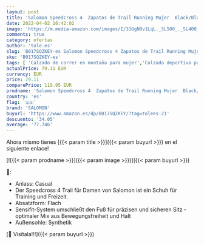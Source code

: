 ```yaml
---
layout: post
title: 'Salomon Speedcross 4  Zapatos de Trail Running Mujer  Black/Black/Black Metallic  36 2/3 EU'
date: 2022-04-02 16:42:02
image: 'https://m.media-amazon.com/images/I/31GgN8v1LqL._SL500_._SL400_.jpg'
comments: true
category: ofertas
author: 'tole.es'
slug: 'B017SQZKEY-es Salomon Speedcross 4 Zapatos de Trail Running Mujer...'
sku: 'B017SQZKEY-es'
tags: [ 'Calzado de correr en montaña para mujer','Calzado deportivo para mujer','Calzados de running para mujer','Zapatillas y calzado deportivo para mujer','Zapatos','Zapatos para mujer','Zapatos y complementos','salomon','zapatos', ]
actualPrice: 79.11 EUR
currency: EUR
price: 79.11
comparePrice: 119.95 EUR
prodname: 'Salomon Speedcross 4  Zapatos de Trail Running Mujer  Black/Black/Black Metallic  36 2/3 EU'
country: 'es'
flag: '🇪🇸'
brand: 'SALOMON'
buyurl: 'https://www.amazon.es/dp/B017SQZKEY/?tag=tolees-21'
descuento: '34.05'
average: '77.746'
---
```


Ahora mismo tienes [{{< param title >}}]({{< param buyurl >}}) en el siguiente enlace!

[![{{< param prodname >}}]({{< param image >}})]({{< param buyurl >}})

🔎:

- Anlass: Casual
- Der Speedcross 4 Trail für Damen von Salomon ist ein Schuh für Training und Freizeit.
- Absatzform: Flach
- Sensifit-System umschließt den Fuß für präzisen und sicheren Sitz - optimaler Mix aus Bewegungsfreiheit und Halt
- Außensohle: Synthetik

[🛒 Visítala!!!]({{< param buyurl >}})
